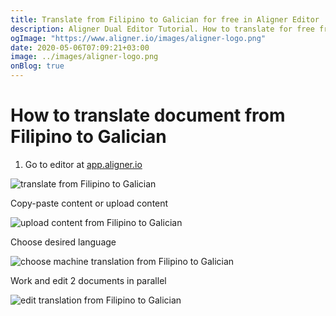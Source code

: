 ```yaml
---
title: Translate from Filipino to Galician for free in Aligner Editor
description: Aligner Dual Editor Tutorial. How to translate for free from Filipino to Galician. Aligner is multilingual document management platform. 
ogImage: "https://www.aligner.io/images/aligner-logo.png"
date: 2020-05-06T07:09:21+03:00
image: ../images/aligner-logo.png
onBlog: true
---
```


# How to translate document from Filipino to Galician

1. Go to editor at [app.aligner.io](https://app.aligner.io "Aligner App web page")

![translate from Filipino to Galician](../aligner-blank-editor.png "translate from Filipino to Galician")

Copy-paste content or upload content

![upload content from Filipino to Galician](../aligner-uploaded-document.png "upload content from Filipino to Galician")

Choose desired language

![choose machine translation from Filipino to Galician](../aligner-language-dropdown.png "choose machine translation from Filipino to Galician")

Work and edit 2 documents in parallel

![edit translation from Filipino to Galician](../aligner-double-sitded-editor.png "edit translation from Filipino to Galician")

